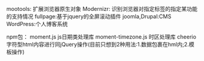 mootools: 扩展浏览器原生对象
Modernizr: 识别浏览器对指定标签的指定某功能的支持情况
fullpage:基于jquery的全屏滚动插件
joomla,Drupal:CMS
WordPress:个人博客系统


npm包：
moment.js   js日期类处理库
moment-timezone.js  时区处理库
cheerio   字符型html内容进行同jQuery操作(目前只想到2种用法:1.数据包裹在hml内;2.模板操作)